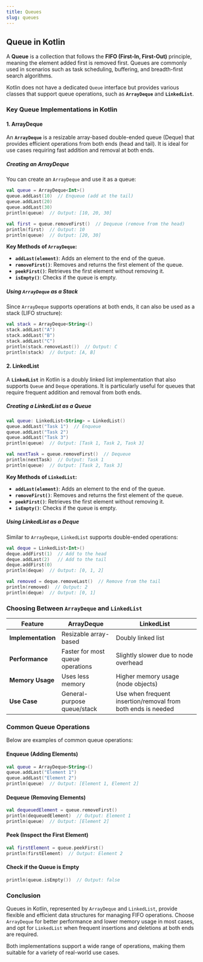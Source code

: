 ```yaml
---
title: Queues
slug: queues
---
```


## **Queue in Kotlin**

A **Queue** is a collection that follows the **FIFO (First-In, First-Out)** principle, meaning the element added first is removed first. Queues are commonly used in scenarios such as task scheduling, buffering, and breadth-first search algorithms.

Kotlin does not have a dedicated `Queue` interface but provides various classes that support queue operations, such as **`ArrayDeque`** and **`LinkedList`**.

### **Key Queue Implementations in Kotlin**

#### **1. ArrayDeque**

An **`ArrayDeque`** is a resizable array-based double-ended queue (Deque) that provides efficient operations from both ends (head and tail). It is ideal for use cases requiring fast addition and removal at both ends.

##### **Creating an ArrayDeque**

You can create an `ArrayDeque` and use it as a queue:

```kotlin
val queue = ArrayDeque<Int>()
queue.addLast(10)  // Enqueue (add at the tail)
queue.addLast(20)
queue.addLast(30)
println(queue)  // Output: [10, 20, 30]

val first = queue.removeFirst()  // Dequeue (remove from the head)
println(first)  // Output: 10
println(queue)  // Output: [20, 30]
```

**Key Methods of ****`ArrayDeque`****:**

- **`addLast(element)`**: Adds an element to the end of the queue.
- **`removeFirst()`**: Removes and returns the first element of the queue.
- **`peekFirst()`**: Retrieves the first element without removing it.
- **`isEmpty()`**: Checks if the queue is empty.

##### **Using ****`ArrayDeque`**** as a Stack**

Since `ArrayDeque` supports operations at both ends, it can also be used as a stack (LIFO structure):

```kotlin
val stack = ArrayDeque<String>()
stack.addLast("A")
stack.addLast("B")
stack.addLast("C")
println(stack.removeLast())  // Output: C
println(stack)  // Output: [A, B]
```

#### **2. LinkedList**

A **`LinkedList`** in Kotlin is a doubly linked list implementation that also supports `Queue` and `Deque` operations. It is particularly useful for queues that require frequent addition and removal from both ends.

##### **Creating a LinkedList as a Queue**

```kotlin
val queue: LinkedList<String> = LinkedList()
queue.addLast("Task 1")  // Enqueue
queue.addLast("Task 2")
queue.addLast("Task 3")
println(queue)  // Output: [Task 1, Task 2, Task 3]

val nextTask = queue.removeFirst()  // Dequeue
println(nextTask)  // Output: Task 1
println(queue)  // Output: [Task 2, Task 3]
```

**Key Methods of ****`LinkedList`****:**

- **`addLast(element)`**: Adds an element to the end of the queue.
- **`removeFirst()`**: Removes and returns the first element of the queue.
- **`peekFirst()`**: Retrieves the first element without removing it.
- **`isEmpty()`**: Checks if the queue is empty.

##### **Using LinkedList as a Deque**

Similar to `ArrayDeque`, `LinkedList` supports double-ended operations:

```kotlin
val deque = LinkedList<Int>()
deque.addFirst(1)  // Add to the head
deque.addLast(2)   // Add to the tail
deque.addFirst(0)
println(deque)  // Output: [0, 1, 2]

val removed = deque.removeLast()  // Remove from the tail
println(removed)  // Output: 2
println(deque)  // Output: [0, 1]
```

### **Choosing Between `ArrayDeque` and `LinkedList`**

| **Feature**        | **ArrayDeque**                   | **LinkedList**                                               |
| ------------------ | -------------------------------- | ------------------------------------------------------------ |
| **Implementation** | Resizable array-based            | Doubly linked list                                           |
| **Performance**    | Faster for most queue operations | Slightly slower due to node overhead                         |
| **Memory Usage**   | Uses less memory                 | Higher memory usage (node objects)                           |
| **Use Case**       | General-purpose queue/stack      | Use when frequent insertion/removal from both ends is needed |

### **Common Queue Operations**

Below are examples of common queue operations:

#### **Enqueue (Adding Elements)**

```kotlin
val queue = ArrayDeque<String>()
queue.addLast("Element 1")
queue.addLast("Element 2")
println(queue)  // Output: [Element 1, Element 2]
```

#### **Dequeue (Removing Elements)**

```kotlin
val dequeuedElement = queue.removeFirst()
println(dequeuedElement)  // Output: Element 1
println(queue)  // Output: [Element 2]
```

#### **Peek (Inspect the First Element)**

```kotlin
val firstElement = queue.peekFirst()
println(firstElement)  // Output: Element 2
```

#### **Check if the Queue is Empty**

```kotlin
println(queue.isEmpty())  // Output: false
```

### **Conclusion**

Queues in Kotlin, represented by `ArrayDeque` and `LinkedList`, provide flexible and efficient data structures for managing FIFO operations. Choose `ArrayDeque` for better performance and lower memory usage in most cases, and opt for `LinkedList` when frequent insertions and deletions at both ends are required.

Both implementations support a wide range of operations, making them suitable for a variety of real-world use cases.

